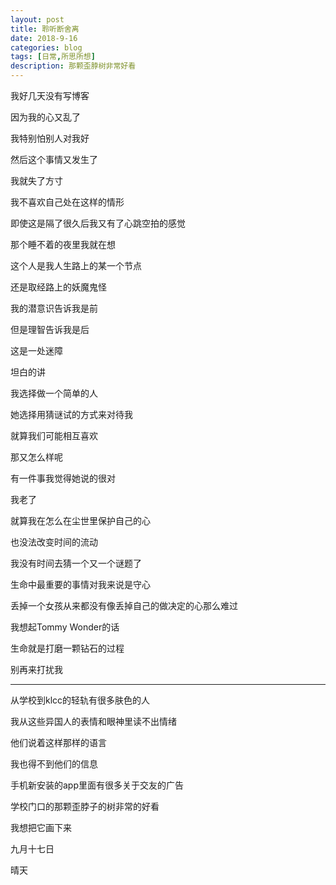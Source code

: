 ```yaml
---
layout: post
title: 聆听断舍离
date: 2018-9-16
categories: blog
tags: [日常,所思所想]
description: 那颗歪脖树非常好看
---
```


我好几天没有写博客

因为我的心又乱了

我特别怕别人对我好

然后这个事情又发生了

我就失了方寸

我不喜欢自己处在这样的情形

即使这是隔了很久后我又有了心跳空拍的感觉

那个睡不着的夜里我就在想

这个人是我人生路上的某一个节点

还是取经路上的妖魔鬼怪

我的潜意识告诉我是前

但是理智告诉我是后

这是一处迷障

坦白的讲

我选择做一个简单的人

她选择用猜谜试的方式来对待我

就算我们可能相互喜欢

那又怎么样呢

有一件事我觉得她说的很对

我老了

就算我在怎么在尘世里保护自己的心

也没法改变时间的流动

我没有时间去猜一个又一个谜题了

生命中最重要的事情对我来说是守心

丢掉一个女孩从来都没有像丢掉自己的做决定的心那么难过

我想起Tommy Wonder的话

生命就是打磨一颗钻石的过程

别再来打扰我

------------

从学校到klcc的轻轨有很多肤色的人

我从这些异国人的表情和眼神里读不出情绪

他们说着这样那样的语言

我也得不到他们的信息

手机新安装的app里面有很多关于交友的广告

学校门口的那颗歪脖子的树非常的好看

我想把它画下来

九月十七日

晴天


